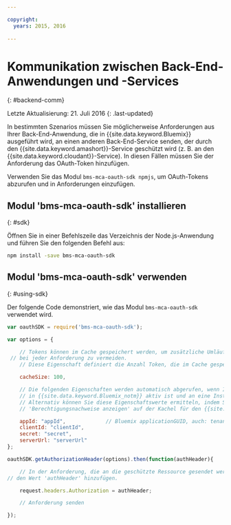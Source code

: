 ```yaml
---

copyright:
  years: 2015, 2016
  
---
```


# Kommunikation zwischen Back-End-Anwendungen und -Services
{: #backend-comm}

Letzte Aktualisierung: 21. Juli 2016
{: .last-updated}

In bestimmten Szenarios müssen Sie möglicherweise Anforderungen aus Ihrer Back-End-Anwendung, die in {{site.data.keyword.Bluemix}} ausgeführt wird, an einen anderen Back-End-Service senden, der durch den {{site.data.keyword.amashort}}-Service geschützt wird (z. B. an den {{site.data.keyword.cloudant}}-Service). In diesen Fällen müssen Sie der Anforderung das OAuth-Token hinzufügen.

Verwenden Sie das Modul `bms-mca-oauth-sdk npmjs`, um OAuth-Tokens abzurufen und in Anforderungen einzufügen.

## Modul 'bms-mca-oauth-sdk' installieren
{: #sdk}

Öffnen Sie in einer Befehlszeile das Verzeichnis der Node.js-Anwendung und führen Sie den folgenden Befehl aus:

```Bash
npm install -save bms-mca-oauth-sdk
```

## Modul 'bms-mca-oauth-sdk' verwenden
{: #using-sdk}

Der folgende Code demonstriert, wie das Modul `bms-mca-oauth-sdk` verwendet wird.


``` JavaScript
var oauthSDK = require('bms-mca-oauth-sdk');

var options = {

	// Tokens können im Cache gespeichert werden, um zusätzliche Umläufe
 // bei jeder Anforderung zu vermeiden.
	// Diese Eigenschaft definiert die Anzahl Token, die im Cache gespeichert werden.

	cacheSize: 100,

	// Die folgenden Eigenschaften werden automatisch abgerufen, wenn Ihre Node.js-Anwendung
	// in {{site.data.keyword.Bluemix_notm}} aktiv ist und an eine Instanz des {{site.data.keyword.amashort}}-Service gebunden ist.
	// Alternativ können Sie diese Eigenschaftswerte ermitteln, indem Sie auf
	// 'Berechtigungsnachweise anzeigen' auf der Kachel für den {{site.data.keyword.amashort}}-Service in Ihrem {{site.data.keyword.Bluemix_notm}}-Anwendungsdashboard klicken.

	appId: "appId",				// Bluemix applicationGUID, auch: tenantId
	clientId: "clientId",			
	secret: "secret",
	serverUrl: "serverUrl"
};

oauthSDK.getAuthorizationHeader(options).then(function(authHeader){

	// In der Anforderung, die an die geschützte Ressource gesendet werden soll,
// den Wert 'authHeader' hinzufügen.

	request.headers.Authorization = authHeader;

	// Anforderung senden

});

```

